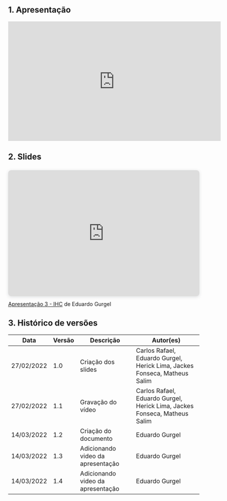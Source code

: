 ## 1. Apresentação

<center>
<iframe width="560" height="315" src="https://www.youtube.com/embed/wghWKF7LQ5M" title="YouTube video player" frameborder="0" allow="accelerometer; autoplay; clipboard-write; encrypted-media; gyroscope; picture-in-picture" allowfullscreen></iframe>
</center>

## 2. Slides

<div style="position: relative; width: 100%; height: 0; padding-top: 56.2500%;
 padding-bottom: 48px; box-shadow: 0 2px 8px 0 rgba(63,69,81,0.16); margin-top: 1.6em; margin-bottom: 0.9em; overflow: hidden;
 border-radius: 8px; will-change: transform;">
  <iframe loading="lazy" style="position: absolute; width: 100%; height: 100%; top: 0; left: 0; border: none; padding: 0;margin: 0;"
    src="https:&#x2F;&#x2F;www.canva.com&#x2F;design&#x2F;DAE6oVwU7y0&#x2F;view?embed" allowfullscreen="allowfullscreen" allow="fullscreen">
  </iframe>
</div>
<a href="https:&#x2F;&#x2F;www.canva.com&#x2F;design&#x2F;DAE6oVwU7y0&#x2F;view?utm_content=DAE6oVwU7y0&amp;utm_campaign=designshare&amp;utm_medium=embeds&amp;utm_source=link" target="_blank" rel="noopener">Apresentação 3 - IHC</a> de Eduardo Gurgel

<p></p>

## 3. Histórico de versões

| Data       | Versão | Descrição                         | Autor(es)                                                                 |
| ---------- | ------ | --------------------------------- | ------------------------------------------------------------------------- |
| 27/02/2022 | 1.0    | Criação dos slides                | Carlos Rafael, Eduardo Gurgel, Herick Lima, Jackes Fonseca, Matheus Salim |
| 27/02/2022 | 1.1    | Gravação do vídeo                 | Carlos Rafael, Eduardo Gurgel, Herick Lima, Jackes Fonseca, Matheus Salim |
| 14/03/2022 | 1.2    | Criação do documento              | Eduardo Gurgel                                                            |
| 14/03/2022 | 1.3    | Adicionando video da apresentação | Eduardo Gurgel                                                            |
| 14/03/2022 | 1.4    | Adicionando video da apresentação | Eduardo Gurgel                                                            |
